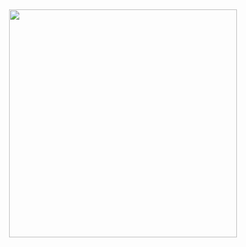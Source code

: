 <br><br><br><br><br><br><br><br><br>
<p align="center">
  <a href="https://github.com/garmir">
    <img src="https://github.com/garmir/garmir/blob/main/globe.gif" width="400" height="400" align="middle">
  </a>
</p>
<br><br><br><br><br><br><br><br><br>
